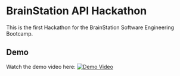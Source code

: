 # BrainStation API Hackathon

This is the first Hackathon for the BrainStation Software Engineering Bootcamp.

## Demo
Watch the demo video here: [![Demo Video](https://img.youtube.com/vi/yourvideoID/0.jpg)](https://youtube.com/shorts/WwrkhLyOfQc)
